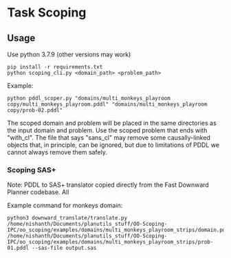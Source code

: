 # Task Scoping

## Usage
Use python 3.7.9 (other versions may work)

    pip install -r requirements.txt
    python scoping_cli.py <domain_path> <problem_path>

Example:

    python pddl_scoper.py "domains/multi_monkeys_playroom copy/multi_monkeys_playroom.pddl" "domains/multi_monkeys_playroom copy/prob-02.pddl"

The scoped domain and problem will be placed in the same directories as the input domain and problem. Use the scoped problem that ends with "with_cl". The file that says "sans_cl" may remove some causally-linked objects that, in principle, can be ignored, but due to limitations of PDDL we cannot always remove them safely.

### Scoping SAS+
Note: PDDL to SAS+ translator copied directly from the Fast Downward Planner codebase. All 

Example command for monkeys domain:
```
python3 downward_translate/translate.py /home/nishanth/Documents/planutils_stuff/OO-Scoping-IPC/oo_scoping/examples/domains/multi_monkeys_playroom_strips/domain.pddl /home/nishanth/Documents/planutils_stuff/OO-Scoping-IPC/oo_scoping/examples/domains/multi_monkeys_playroom_strips/prob-01.pddl --sas-file output.sas
```
